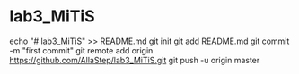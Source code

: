 # lab3_MiTiS
echo "# lab3_MiTiS" >> README.md
git init
git add README.md
git commit -m "first commit"
git remote add origin https://github.com/AllaStep/lab3_MiTiS.git
git push -u origin master
